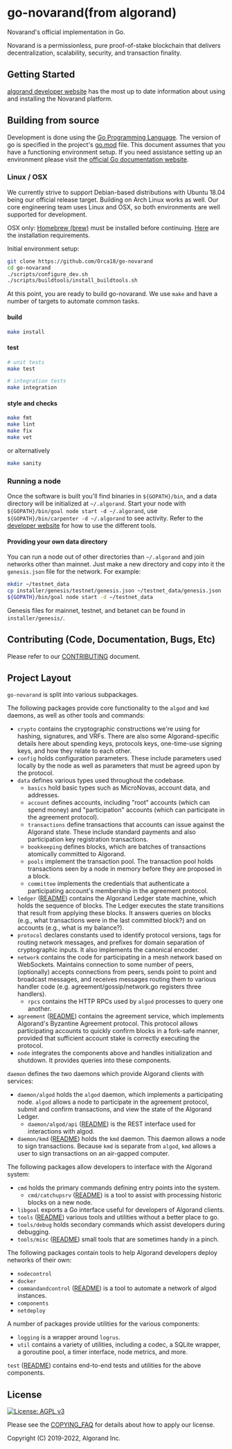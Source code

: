 go-novarand(from algorand)
====================
Novarand's official implementation in Go.

Novarand is a permissionless, pure proof-of-stake blockchain that delivers
decentralization, scalability, security, and transaction finality.

## Getting Started ##

[algorand developer website][developer site url] has the most up to date information
about using and installing the Novarand platform.

## Building from source ##

Development is done using the [Go Programming Language](https://golang.org/).
The version of go is specified in the project's [go.mod](go.mod) file. This document assumes that you have a functioning
environment setup. If you need assistance setting up an environment please visit
the [official Go documentation website](https://golang.org/doc/).

### Linux / OSX ###

We currently strive to support Debian-based distributions with Ubuntu 18.04
being our official release target.
Building on Arch Linux works as well.
Our core engineering team uses Linux and OSX, so both environments are well
supported for development.

OSX only: [Homebrew (brew)](https://brew.sh) must be installed before
continuing. [Here](https://docs.brew.sh/Installation) are the installation
requirements.

Initial environment setup:
```bash
git clone https://github.com/Orca18/go-novarand
cd go-novarand
./scripts/configure_dev.sh
./scripts/buildtools/install_buildtools.sh
```

At this point, you are ready to build go-novarand. We use `make` and have a
number of targets to automate common tasks.

#### build
```bash
make install
```

#### test
```bash
# unit tests
make test

# integration tests
make integration
```

#### style and checks
```bash
make fmt
make lint
make fix
make vet
```
or alternatively
```bash
make sanity
```

### Running a node

Once the software is built you'll find binaries in `${GOPATH}/bin`, and a data
directory will be initialized at `~/.algorand`. Start your node with
`${GOPATH}/bin/goal node start -d ~/.algorand`, use `${GOPATH}/bin/carpenter -d
~/.algorand` to see activity. Refer to the [developer website][developer site
url] for how to use the different tools.

#### Providing your own data directory
You can run a node out of other directories than `~/.algorand` and join networks
other than mainnet. Just make a new directory and copy into it the
`genesis.json` file for the network. For example:
```bash
mkdir ~/testnet_data
cp installer/genesis/testnet/genesis.json ~/testnet_data/genesis.json
${GOPATH}/bin/goal node start -d ~/testnet_data
```
Genesis files for mainnet, testnet, and betanet can be found in
`installer/genesis/`.

## Contributing (Code, Documentation, Bugs, Etc) ##

Please refer to our [CONTRIBUTING](CONTRIBUTING.md) document.


## Project Layout ##

`go-novarand` is split into various subpackages.

The following packages provide core functionality to the `algod` and `kmd`
daemons, as well as other tools and commands:

  - `crypto` contains the cryptographic constructions we're using for hashing,
    signatures, and VRFs. There are also some Algorand-specific details here
    about spending keys, protocols keys, one-time-use signing keys, and how they
    relate to each other.
  - `config` holds configuration parameters.  These include parameters used
    locally by the node as well as parameters that must be agreed upon by the
    protocol.
  - `data` defines various types used throughout the codebase.
     - `basics` hold basic types such as MicroNovas, account data, and
       addresses.
     - `account` defines accounts, including "root" accounts (which can
       spend money) and "participation" accounts (which can participate in
       the agreement protocol).
     - `transactions` define transactions that accounts can issue against
       the Algorand state.  These include standard payments and also
       participation key registration transactions.
     - `bookkeeping` defines blocks, which are batches of transactions
       atomically committed to Algorand.
     - `pools` implement the transaction pool.  The transaction pool holds
       transactions seen by a node in memory before they are proposed in a
       block.
     - `committee` implements the credentials that authenticate a
       participating account's membership in the agreement protocol.
  - `ledger` ([README](ledger/README.md)) contains the Algorand Ledger state
    machine, which holds the sequence of blocks.  The Ledger executes the state
    transitions that result from applying these blocks.  It answers queries on
    blocks (e.g., what transactions were in the last committed block?) and on
    accounts (e.g., what is my balance?).
  - `protocol` declares constants used to identify protocol versions, tags for
    routing network messages, and prefixes for domain separation of
    cryptographic inputs.  It also implements the canonical encoder.
  - `network` contains the code for participating in a mesh network based on
    WebSockets. Maintains connection to some number of peers, (optionally)
    accepts connections from peers, sends point to point and broadcast messages,
    and receives messages routing them to various handler code
    (e.g. agreement/gossip/network.go registers three handlers).
     - `rpcs` contains the HTTP RPCs used by `algod` processes to query one
       another.
  - `agreement` ([README](agreement/README.md)) contains the agreement service,
    which implements Algorand's Byzantine Agreement protocol.  This protocol
    allows participating accounts to quickly confirm blocks in a fork-safe
    manner, provided that sufficient account stake is correctly executing the
    protocol.
  - `node` integrates the components above and handles initialization and
    shutdown.  It provides queries into these components.

`daemon` defines the two daemons which provide Algorand clients with services:

  - `daemon/algod` holds the `algod` daemon, which implements a participating
    node.  `algod` allows a node to participate in the agreement protocol,
    submit and confirm transactions, and view the state of the Algorand Ledger.
     - `daemon/algod/api` ([README](daemon/algod/api/README.md)) is the REST
       interface used for interactions with algod.
  - `daemon/kmd` ([README](daemon/kmd/README.md)) holds the `kmd` daemon.  This
    daemon allows a node to sign transactions.  Because `kmd` is separate from
    `algod`, `kmd` allows a user to sign transactions on an air-gapped computer.

The following packages allow developers to interface with the Algorand system:

  - `cmd` holds the primary commands defining entry points into the system.
     - `cmd/catchupsrv` ([README](cmd/catchupsrv/README.md)) is a tool to
       assist with processing historic blocks on a new node.
  - `libgoal` exports a Go interface useful for developers of Algorand clients.
  - `tools` ([README](tools/README.md)) various tools and utilities without a better place to go.
  - `tools/debug` holds secondary commands which assist developers during debugging.
  - `tools/misc` ([README](tools/misc/README.md)) small tools that are sometimes handy in a pinch.

The following packages contain tools to help Algorand developers deploy networks
of their own:

  - `nodecontrol`
  - `docker`
  - `commandandcontrol` ([README](test/commandandcontrol/README.md)) is a tool to
    automate a network of algod instances.
  - `components`
  - `netdeploy`

A number of packages provide utilities for the various components:

  - `logging` is a wrapper around `logrus`.
  - `util` contains a variety of utilities, including a codec, a SQLite wrapper,
    a goroutine pool, a timer interface, node metrics, and more.

`test` ([README](test/README.md)) contains end-to-end tests and utilities for the above components.


## License
[![License: AGPL v3](https://img.shields.io/badge/License-AGPL%20v3-blue.svg)](COPYING)

Please see the [COPYING_FAQ](COPYING_FAQ) for details about how to apply our license.

Copyright (C) 2019-2022, Algorand Inc.

[developer site url]: https://developer.algorand.org/

